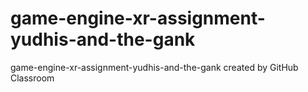 # game-engine-xr-assignment-yudhis-and-the-gank
game-engine-xr-assignment-yudhis-and-the-gank created by GitHub Classroom
